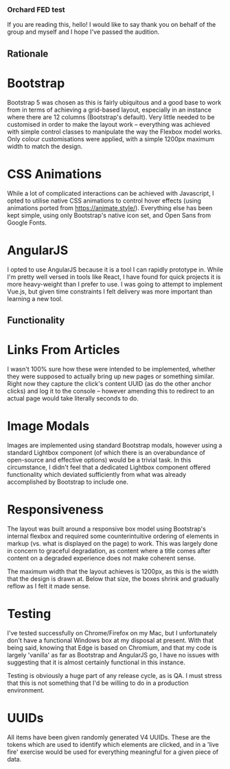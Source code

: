 ### Orchard FED test
If you are reading this, hello! I would like to say thank you on behalf of the group and myself and I hope I've passed the audition.

## Rationale

# Bootstrap
Bootstrap 5 was chosen as this is fairly ubiquitous and a good base to work from in terms of achieving a grid-based layout, especially in an instance where there are 12 columns (Bootstrap's default). Very little needed to be customised in order to make the layout work – everything was achieved with simple control classes to manipulate the way the Flexbox model works. Only colour customisations were applied, with a simple 1200px maximum width to match the design.

# CSS Animations
While a lot of complicated interactions can be achieved with Javascript, I opted to utilise native CSS animations to control hover effects (using animations ported from https://animate.style/). Everything else has been kept simple, using only Bootstrap's native icon set, and Open Sans from Google Fonts.

# AngularJS
I opted to use AngularJS because it is a tool I can rapidly prototype in. While I'm pretty well versed in tools like React, I have found for quick projects it is more heavy-weight than I prefer to use. I was going to attempt to implement Vue.js, but given time constraints I felt delivery was more important than learning a new tool.

## Functionality 

# Links From Articles
I wasn't 100% sure how these were intended to be implemented, whether they were supposed to actually bring up new pages or something similar. Right now they capture the click's content UUID (as do the other anchor clicks) and log it to the console – however amending this to redirect to an actual page would take literally seconds to do.

# Image Modals
Images are implemented using standard Bootstrap modals, however using a standard Lightbox component (of which there is an overabundance of open-source and effective options) would be a trivial task. In this circumstance, I didn't feel that a dedicated Lightbox component offered functionality which deviated sufficiently from what was already accomplished by Bootstrap to include one. 

# Responsiveness 
The layout was built around a responsive box model using Bootstrap's internal flexbox and required some counterintuitive ordering of elements in markup (vs. what is displayed on the page) to work. This was largely done in concern to graceful degradation, as content where a title comes after content on a degraded experience does not make coherent sense. 

The maximum width that the layout achieves is 1200px, as this is the width that the design is drawn at. Below that size, the boxes shrink and gradually reflow as I felt it made sense.

# Testing
I've tested successfully on Chrome/Firefox on my Mac, but I unfortunately don't have a functional Windows box at my disposal at present. With that being said, knowing that Edge is based on Chromium, and that my code is largely 'vanilla' as far as Bootstrap and AngularJS go, I have no issues with suggesting that it is almost certainly functional in this instance.

Testing is obviously a huge part of any release cycle, as is QA. I must stress that this is not something that I'd be willing to do in a production environment.

# UUIDs
All items have been given randomly generated V4 UUIDs. These are the tokens which are used to identify which elements are clicked, and in a 'live fire' exercise would be used for everything meaningful for a given piece of data. 